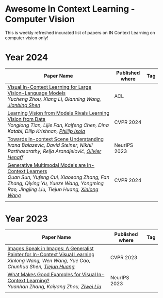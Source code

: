# Awesome In Context Learning - Computer Vision
This is weekly refreshed incurated list of papers on IN Context Learning on computer vision only!
# Year 2024
| Paper Name    | Published where | Tag |
| -------- | ------- | ------|
|[Visual In-Context Learning for Large Vision-Language Models](https://arxiv.org/abs/2402.11574)<br>*Yucheng Zhou, Xiang Li, Qianning Wang, [Jianbing Shen](https://scholar.google.com/citations?hl=en&user=_Q3NTToAAAAJ)*|ACL||
|[Learning Vision from Models Rivals Learning Vision from Data](https://openaccess.thecvf.com/content/CVPR2024/papers/Tian_Learning_Vision_from_Models_Rivals_Learning_Vision_from_Data_CVPR_2024_paper.pdf)<br>*Yonglong Tian, Lijie Fan, Kaifeng Chen, Dina Katabi, Dilip Krishnan, [Phillip Isola](https://scholar.google.com/citations?hl=en&user=ROILf3EAAAAJ&view_op=list_works&sortby=pubdate)*|CVPR 2024||
|[Towards In-context Scene Understanding](https://proceedings.neurips.cc/paper_files/paper/2023/hash/c94a632545000531f0b47000e9caa5b6-Abstract-Conference.html)<br>*Ivana Balazevic, David Steiner, Nikhil Parthasarathy, Relja Arandjelović, [Olivier Henaff](https://scholar.google.com/citations?hl=en&user=Sx75CVsAAAAJ)*|NeurIPS 2023||
|[Generative Multimodal Models are In-Context Learners](https://openaccess.thecvf.com/content/CVPR2024/papers/Sun_Generative_Multimodal_Models_are_In-Context_Learners_CVPR_2024_paper.pdf)<br>*Quan Sun, Yufeng Cui, Xiaosong Zhang, Fan Zhang, Qiying Yu, Yueze Wang, Yongming Rao, Jingjing Liu, Tiejun Huang, [Xinlong Wang](https://scholar.google.com/citations?hl=en&user=DPz0DjYAAAAJ&view_op=list_works&sortby=pubdate)*     |  CVPR 2024   ||
||||
# Year 2023
| Paper Name    | Published where | Tag |
| -------- | ------- | ------|
|[Images Speak in Images: A Generalist Painter for In-Context Visual Learning](https://openaccess.thecvf.com/content/CVPR2023/html/Wang_Images_Speak_in_Images_A_Generalist_Painter_for_In-Context_Visual_CVPR_2023_paper.html)<br> *Xinlong Wang, Wen Wang, Yue Cao, Chunhua Shen, [Tiejun Huang](https://scholar.google.com/citations?hl=en&user=knvEK4AAAAAJ&view_op=list_works&sortby=pubdate)*  | CVPR 2023    ||
|[What Makes Good Examples for Visual In-Context Learning?](https://proceedings.neurips.cc/paper_files/paper/2023/hash/398ae57ed4fda79d0781c65c926d667b-Abstract-Conference.html) <br>*Yuanhan Zhang, Kaiyang Zhou, [Ziwei Liu](https://scholar.google.com/citations?hl=en&user=lc45xlcAAAAJ&view_op=list_works&sortby=pubdate)* | NeurIPS 2023    ||
|     |     ||
